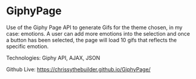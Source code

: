 # GiphyPage

Use of the Giphy Page API to generate Gifs for the theme chosen, in my case: emotions. A user can add more emotions into the selection and once a button has been selected, the page will load 10 gifs that reflects the specific emotion. 

Technologies: Giphy API, AJAX, JSON

Github Live: https://chrissythebuilder.github.io/GiphyPage/
